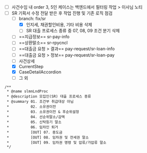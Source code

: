 - [ ] 사건수임 내 order 3, 5인 케이스는 백엔드에서 필터링 작업 > 이사님 노티
- [ ] SR 기획서 수정 전달 받은 후 작업 진행 및 기존 로직 점검
	- [ ] branch: fix/sr
		- [x] 인지세, 채권할인비용, 기타 비용 삭제
		- [ ] SR 대출 프로세스 종류 중 07, 08, 09 조건 분기 삭제
	- [ ] ==지급정보== sr-pay-info
	- [ ] ==상환말소== sr-rpycncl
	- [ ] ==대출금 요청 > 결과== pay-request/sr-loan-info
	- [ ] ==대출금 요청 > 정보== pay-request/sr-loan-pay
	- [ ] 사건상세
	- [x] CurrentStep
	- [x] CaseDetailAccordion
	- [ ] 그 외
```tsx
/**  
 * @name slmnLndProc  
 * @description 모집인(SR) 대출 프로세스 종류  
 * @summary 01. 조건부 취급대상 아님  
 *          02. 소유권이전  
 *          03. 소유권이전 & 후순위설정  
 *          04. 선순위말소/감액  
 *          05. 신탁등기 말소  
 *          06. 임차인 퇴거  
 *          [OUT] 07. 중도금  
 *          [OUT] 08. 임차권 및 전세권 말소  
 *          [OUT] 09. 임차권 명령 및 압류/가압류 말소  
 */
```